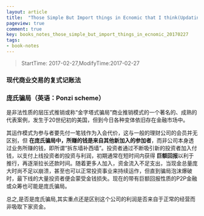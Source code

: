 ```yaml
---
layout: article
title:  "Those Simple But Import things in Ecnomic that I think(Updating)"
pageview: true
comment: true
key: books_notes_those_simple_but_import_things_in_ecnomic_20170227
tags:
- book-notes
---
```


> StartTime: 2017-02-27,ModifyTime:2017-02-27

<!---more--->

### 现代商业交易的复式记账法

### 庞氏骗局（英语：Ponzi scheme）
是非法性质的层压式推销或称“金字塔式骗局”商业推销模式的一个著名的、成熟的代表案例，发生于20世纪初的美国，但到今日各种变体依旧存在金融市场中。

其运作模式为参与者要先付一笔钱作为入会代价，这与一般的理财公司的会员并无区别，但 **在庞氏骗局中，所赚的钱是来自其他新加入的参加者**，而非公司本身透过业务所赚的钱，即所谓“拆东墙补西墙”。投资者通过不断吸引新的投资者加入付钱，以支付上线投资者的投资与利润，初期通常在短时间内获得 **巨额回报**以利于推行，再逐渐拉长还款时间。随着更多人加入，资金流入不足支出，当现金总量庞大时尚不足以崩溃，甚至也可以正常投资事业来持续运作，但直到骗局泡沫爆破时，最下线的大量投资者便会蒙受金钱损失。现在的带有巨额回报性质的P2P金融或众筹也可能是庞氏骗局。

总之,是否是庞氏骗局,其实重点还是区别这个公司的利润是否来自于正常的经营而非吸取下家资金。
